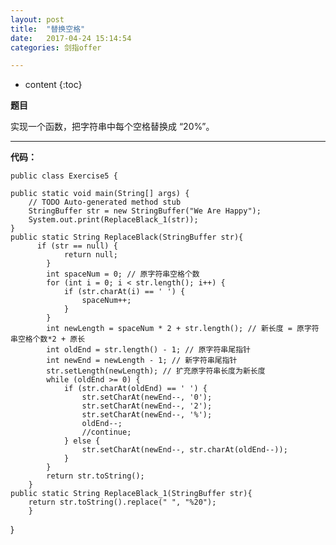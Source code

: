 ```yaml
---
layout: post
title:  "替换空格"
date:   2017-04-24 15:14:54
categories: 剑指offer

---
```


* content
{:toc}

**题目**

实现一个函数，把字符串中每个空格替换成 “20%”。


---
**代码：**

	public class Exercise5 {

	public static void main(String[] args) {
		// TODO Auto-generated method stub
		StringBuffer str = new StringBuffer("We Are Happy");
        System.out.print(ReplaceBlack_1(str));
	}
	public static String ReplaceBlack(StringBuffer str){
		  if (str == null) {
	            return null;
	        }
	        int spaceNum = 0; // 原字符串空格个数
	        for (int i = 0; i < str.length(); i++) {
	            if (str.charAt(i) == ' ') {
	                spaceNum++;
	            }
	        }
	        int newLength = spaceNum * 2 + str.length(); // 新长度 = 原字符串空格个数*2 + 原长
	        int oldEnd = str.length() - 1; // 原字符串尾指针
	        int newEnd = newLength - 1; // 新字符串尾指针
	        str.setLength(newLength); // 扩充原字符串长度为新长度
	        while (oldEnd >= 0) {
	            if (str.charAt(oldEnd) == ' ') {
	                str.setCharAt(newEnd--, '0');
	                str.setCharAt(newEnd--, '2');
	                str.setCharAt(newEnd--, '%');
	                oldEnd--;
	                //continue;
	            } else {
	                str.setCharAt(newEnd--, str.charAt(oldEnd--));
	            }
	        }
	        return str.toString();
	    }
	public static String ReplaceBlack_1(StringBuffer str){
		return str.toString().replace(" ", "%20");
		}
}





